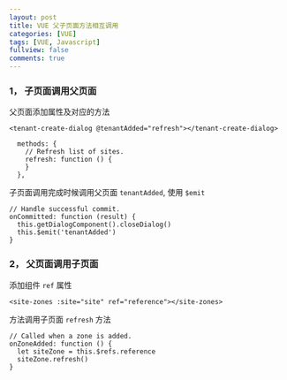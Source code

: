 ```yaml
---
layout: post
title: VUE 父子页面方法相互调用
categories: [VUE]
tags: [VUE, Javascript]
fullview: false
comments: true
---
```


### 1， 子页面调用父页面

父页面添加属性及对应的方法

```vue
<tenant-create-dialog @tenantAdded="refresh"></tenant-create-dialog>
```

```vuejs
  methods: {
    // Refresh list of sites.
    refresh: function () {
    }
  },
```

子页面调用完成时候调用父页面 `tenantAdded`, 使用 `$emit`


```vuejs
// Handle successful commit.
onCommitted: function (result) {
  this.getDialogComponent().closeDialog()
  this.$emit('tenantAdded')
}

```

### 2， 父页面调用子页面

添加组件 `ref` 属性

```vue
<site-zones :site="site" ref="reference"></site-zones>
``` 

方法调用子页面 `refresh` 方法
```vuejs
// Called when a zone is added.
onZoneAdded: function () {
  let siteZone = this.$refs.reference
  siteZone.refresh()
}
```

